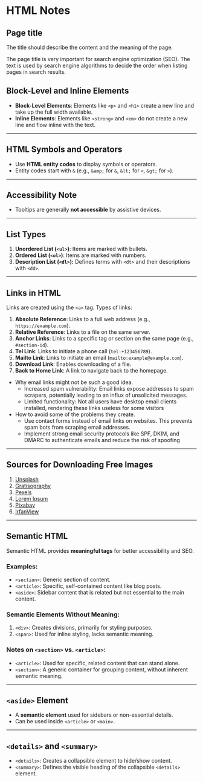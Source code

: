 # HTML Notes

## Page title

The title should describe the content and the meaning of the page.

The page title is very important for search engine optimization (SEO). The text is used by search engine algorithms to decide the order when listing pages in search results.

## Block-Level and Inline Elements

- **Block-Level Elements**: Elements like `<p>` and `<h1>` create a new line and take up the full width available.
- **Inline Elements**: Elements like `<strong>` and `<em>` do not create a new line and flow inline with the text.

---

## HTML Symbols and Operators

- Use **HTML entity codes** to display symbols or operators.
- Entity codes start with `&` (e.g., `&amp;` for `&`, `&lt;` for `<`, `&gt;` for `>`).

---

## Accessibility Note

- Tooltips are generally **not accessible** by assistive devices.

---

## List Types

1. **Unordered List (`<ul>`)**: Items are marked with bullets.
2. **Ordered List (`<ol>`)**: Items are marked with numbers.
3. **Description List (`<dl>`):** Defines terms with `<dt>` and their descriptions with `<dd>`.

---

## Links in HTML

Links are created using the `<a>` tag. Types of links:

1. **Absolute Reference**: Links to a full web address (e.g., `https://example.com`).
2. **Relative Reference**: Links to a file on the same server.
3. **Anchor Links**: Links to a specific tag or section on the same page (e.g., `#section-id`).
4. **Tel Link**: Links to initiate a phone call (`tel:+123456789`).
5. **Mailto Link**: Links to initiate an email (`mailto:example@example.com`).
6. **Download Link**: Enables downloading of a file.
7. **Back to Home Link**: A link to navigate back to the homepage.

* Why email links might not be such a good idea.
  * Increased spam vulnerability: Email links expose addresses to spam scrapers, potentially leading to an influx of unsolicited messages.
  * Limited functionality: Not all users have desktop email clients installed, rendering these links useless for some visitors
* How to avoid some of the problems they create.
  * Use contact forms instead of email links on websites. This prevents spam bots from scraping email addresses.
  * Implement strong email security protocols like SPF, DKIM, and DMARC to authenticate emails and reduce the risk of spoofing

---

## Sources for Downloading Free Images

1. [Unsplash](https://unsplash.com)
2. [Gratisography](https://gratisography.com)
3. [Pexels](https://pexels.com)
4. [Lorem Ipsum](https://loremipsum.io)
5. [Pixabay](https://pixabay.com)
6. [IrfanView](https://www.irfanview.com)

---

## Semantic HTML

Semantic HTML provides **meaningful tags** for better accessibility and SEO.

### Examples:

- `<section>`: Generic section of content.
- `<article>`: Specific, self-contained content like blog posts.
- `<aside>`: Sidebar content that is related but not essential to the main content.

### Semantic Elements Without Meaning:

1. `<div>`: Creates divisions, primarily for styling purposes.
2. `<span>`: Used for inline styling, lacks semantic meaning.

### Notes on `<section>` vs. `<article>`:

- `<article>`: Used for specific, related content that can stand alone.
- `<section>`: A generic container for grouping content, without inherent semantic meaning.

---

## `<aside>` Element

- A **semantic element** used for sidebars or non-essential details.
- Can be used inside `<article>` or `<main>`.

---

## `<details>` and `<summary>`

- `<details>`: Creates a collapsible element to hide/show content.
- `<summary>`: Defines the visible heading of the collapsible `<details>` element.
